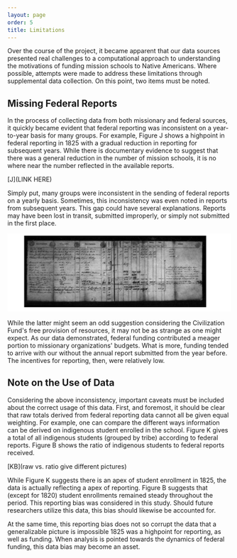 ```yaml
---
layout: page
order: 5
title: Limitations
---
```


Over the course of the project, it became apparent that our data sources presented real challenges to a computational approach to understanding the motivations of funding mission schools to Native Americans. Where possible, attempts were made to address these limitations through supplemental data collection. On this point, two items must be noted.

## Missing Federal Reports

In the process of collecting data from both missionary and federal sources, it quickly became evident that federal reporting was inconsistent on a year-to-year basis for many groups. For example, Figure J shows a highpoint in federal reporting in 1825 with a gradual reduction in reporting for subsequent years. While there is documentary evidence to suggest that there was a general reduction in the number of mission schools, it is no where near the number reflected in the available reports.

[J](LINK HERE)

Simply put, many groups were inconsistent in the sending of federal reports on a yearly basis. Sometimes, this inconsistency was even noted in reports from subsequent years. This gap could have several explanations. Reports may have been lost in transit, submitted improperly, or simply not submitted in the first place.

![Failure to Submit Reports](https://raw.githubusercontent.com/alex-mayfield/fmsreport/gh-pages/assets/failure.png)

While the latter might seem an odd suggestion considering the Civilization Fund's free provision of resources, it may not be as strange as one might expect. As our data demonstrated, federal funding contributed a meager portion to missionary organizations' budgets. What is more, funding tended to arrive with our without the annual report submitted from the year before. The incentives for reporting, then, were relatively low.

## Note on the Use of Data

Considering the above inconsistency, important caveats must be included about the correct usage of this data. First, and foremost, it should be clear that raw totals derived from federal reporting data cannot all be given equal weighting. For example, one can compare the different ways information can be derived on indigenous student enrolled in the school. Figure K gives a total of all indigenous students (grouped by tribe) according to federal reports. Figure B shows the ratio of indigenous students to federal reports received.

[KB](raw vs. ratio give different pictures)

While Figure K suggests there is an apex of student enrollment in 1825, the data is actually reflecting a apex of reporting. Figure B suggests that (except for 1820) student enrollments remained steady throughout the period. This reporting bias was considered in this study. Should future researchers utilize this data, this bias should likewise be accounted for.

At the same time, this reporting bias does not so corrupt the data that a generalizable picture is impossible 1825 was a highpoint for reporting, as well as funding. When analysis is pointed towards the dynamics of federal funding, this data bias may become an asset.
